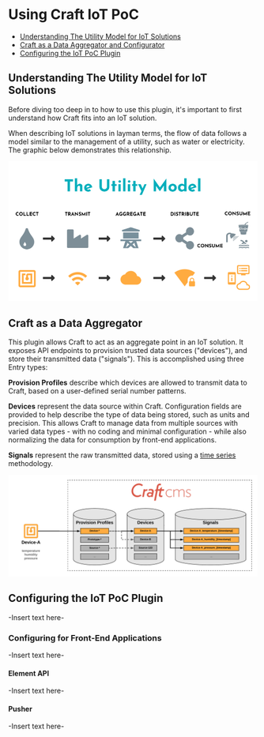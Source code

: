 # Using Craft IoT PoC

* [Understanding The Utility Model for IoT Solutions](#Understanding-The-Utility-Model-for-IoT-Solutions)
* [Craft as a Data Aggregator and Configurator](#Craft-as-a-Data-Aggregator-and-Configurator)
* [Configuring the IoT PoC Plugin](#Configuring-the-IoT-PoC-Plugin)

## Understanding The Utility Model for IoT Solutions

Before diving too deep in to how to use this plugin, it's important to first understand how Craft fits into an IoT solution.

When describing IoT solutions in layman terms, the flow of data follows a model similar to the management of a utility, such as water or electricity. The graphic below demonstrates this relationship.

![Image of Utility Model](assets/Utility_Model.png)

## Craft as a Data Aggregator

This plugin allows Craft to act as an aggregate point in an IoT solution. It exposes API endpoints to provision trusted data sources ("devices"), and store their transmitted data ("signals"). This is accomplished using three Entry types:

**Provision Profiles** describe which devices are allowed to transmit data to Craft, based on a user-defined serial number patterns.

**Devices** represent the data source within Craft. Configuration fields are provided to help describe the type of data being stored, such as units and precision. This allows Craft to manage data from multiple sources with varied data types - with no coding and minimal configuration - while also normalizing the data for consumption by front-end applications.

**Signals** represent the raw transmitted data, stored using a [time series](https://en.wikipedia.org/wiki/Time_series) methodology.

![Image of Entry Types and Data Flow](assets/Entry_Types.png)

## Configuring the IoT PoC Plugin

-Insert text here-

### Configuring for Front-End Applications

-Insert text here-

#### Element API

-Insert text here-

#### Pusher

-Insert text here-
